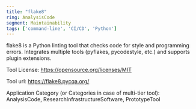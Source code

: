 ```yaml
---
title: "flake8"
ring: AnalysisCode
segment: Maintainability
tags: ['command-line', 'CI/CD', 'Python']
---
```

flake8 is a Python linting tool that checks code for style and programming errors. Integrates multiple tools (pyflakes, pycodestyle, etc.) and supports plugin extensions.

Tool License: https://opensource.org/licenses/MIT

Tool url: https://flake8.pycqa.org/

Application Category (or Categories in case of multi-tier tool): AnalysisCode, ResearchInfrastructureSoftware, PrototypeTool
